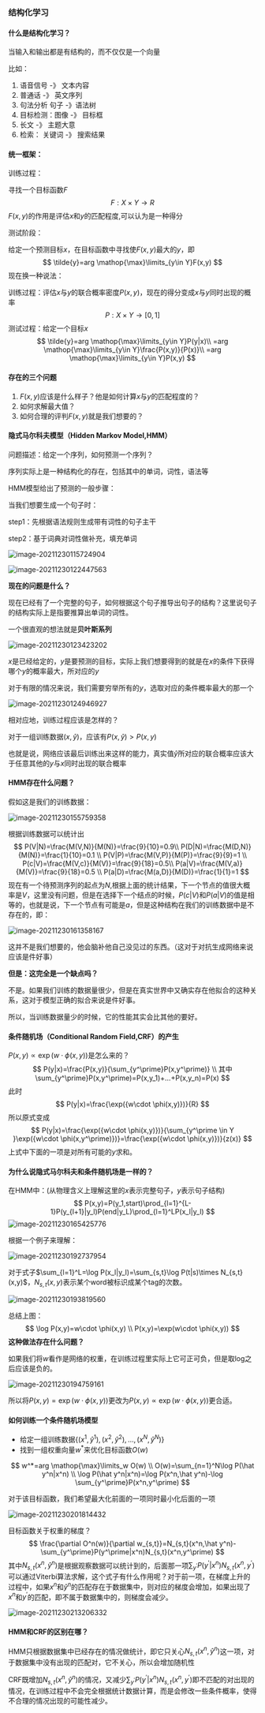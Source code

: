 ### 结构化学习

#### 什么是结构化学习？

当输入和输出都是有结构的，而不仅仅是一个向量

比如：

1. 语音信号   -》 文本内容
2. 普通话 -》 英文序列
3. 句法分析   句子 -》语法树
4. 目标检测：图像 -》 目标框
5. 长文 -》 主题大意
6. 检索： 关键词 -》 搜索结果

#### 统一框架：

训练过程：

寻找一个目标函数$F$
$$
F:X\times Y\to R
$$
$F(x,y)$的作用是评估$x$和$y$​的匹配程度,可以认为是一种得分

测试阶段：

给定一个预测目标$x$，在目标函数中寻找使$F(x,y)$最大的$y$，即
$$
\tilde{y}=arg \mathop{\max}\limits_{y\in Y}F(x,y)
$$
现在换一种说法：

训练过程：评估$x$​与$y$​的联合概率密度$P(x,y)$​，现在的得分变成$x$与$y$同时出现的概率
$$
P:X\times Y\to [0,1]
$$
测试过程：给定一个目标$x$
$$
\tilde{y}=arg \mathop{\max}\limits_{y\in Y}P(y|x)\\
=arg \mathop{\max}\limits_{y\in Y}\frac{P(x,y)}{P(x)}\\
=arg \mathop{\max}\limits_{y\in Y}P(x,y)
$$

#### 存在的三个问题

1. $F(x,y)$应该是什么样子？他是如何计算$x$与$y$的匹配程度的？
2. 如何求解最大值？
3. 如何合理的评判$F(x,y)$就是我们想要的？

#### 隐式马尔科夫模型（Hidden Markov Model,HMM）

问题描述：给定一个序列，如何预测一个序列？

序列实际上是一种结构化的存在，包括其中的单词，词性，语法等

HMM模型给出了预测的一般步骤：

当我们想要生成一个句子时：

step1：先根据语法规则生成带有词性的句子主干

step2：基于词典对词性做补充，填充单词

![image-20211230115724904](imgs/image-20211230115724904.png)

![image-20211230122447563](imgs/image-20211230122447563.png)

**现在的问题是什么？**

现在已经有了一个完整的句子，如何根据这个句子推导出句子的结构？这里说句子的结构实际上是指要推算出单词的词性。

一个很直观的想法就是**贝叶斯系列**

![image-20211230123423202](imgs/image-20211230123423202.png)

$x$是已经给定的，$y$是要预测的目标，实际上我们想要得到的就是在$x$的条件下获得哪个$y$的概率最大，所对应的$y$

对于有限的情况来说，我们需要穷举所有的$y$，选取对应的条件概率最大的那一个

![image-20211230124946927](imgs/image-20211230124946927.png)

相对应地，训练过程应该是怎样的？

对于一组训练数据$(x,\hat y)$，应该有$P(x,\hat y)>P(x,y)$​

也就是说，网络应该最后训练出来这样的能力，真实值$\hat y$所对应的联合概率应该大于任意其他的$y$与$x$​同时出现的联合概率

#### HMM存在什么问题？

假如这是我们的训练数据：

![image-20211230155759358](imgs/image-20211230155759358.png)

根据训练数据可以统计出
$$
P(V|N)=\frac{M(V,N)}{M(N)}=\frac{9}{10}=0.9\\
P(D|N)=\frac{M(D,N)}{M(N)}=\frac{1}{10}=0.1 \\
P(V|P)=\frac{M(V,P)}{M(P)}=\frac{9}{9}=1 \\
P(c|V)=\frac{M(V,c)}{M(V)}=\frac{9}{18}=0.5\\
P(a|V)=\frac{M(V,a)}{M(V)}=\frac{9}{18}=0.5 \\
P(a|D)=\frac{M(a,D)}{M(D)}=\frac{1}{1}=1
$$
现在有一个待预测序列的起点为$N$,根据上面的统计结果，下一个节点的值很大概率是$V$，这里没有问题，但是在选择下一个结点的时候，$P(c|V)$和$P(a|V)$的值是相等的，也就是说，下一个节点有可能是$a$，但是这种结构在我们的训练数据中是不存在的，即：

![image-20211230161358167](imgs/image-20211230161358167.png)

这并不是我们想要的，他会脑补他自己没见过的东西。（这对于对抗生成网络来说应该是件好事）

**但是：这完全是一个缺点吗？**

不是。如果我们训练的数据量很少，但是在真实世界中又确实存在他拟合的这种关系，这对于模型正确的拟合来说是件好事。

所以，当训练数据量少的时候，它的性能其实会比其他的要好。

#### 条件随机场（Conditional Random Field,CRF）的产生

$P(x,y)\propto \exp(w\cdot \phi(x,y))$​是怎么来的？
$$
P(y|x)=\frac{P(x,y)}{\sum_{y^\prime}P(x,y^\prime)} \\
其中\sum_{y^\prime}P(x,y^\prime)=P(x,y_1)+...+P(x,y_n)=P(x)
$$
此时
$$
P(y|x)=\frac{\exp({w\cdot \phi(x,y)})}{R}
$$
所以原式变成
$$
P(y|x)=\frac{\exp({w\cdot \phi(x,y)})}{\sum_{y^\prime \in Y }\exp({w\cdot \phi(x,y^\prime)})}=\frac{\exp({w\cdot \phi(x,y)})}{z(x)}
$$
上式中下面的一项是对所有可能的$y$求和。

#### 为什么说隐式马尔科夫和条件随机场是一样的？

在HMM中：(从物理含义上理解这里的$x$表示完整句子，$y$表示句子结构)
$$
P(x,y)=P(y_1,start)\prod_{l=1}^{L-1}P(y_{l+1}|y_l)P(end|y_L)\prod_{l=1}^LP(x_l|y_l)
$$
![image-20211230165425776](imgs/image-20211230165425776.png)

根据一个例子来理解：

![image-20211230192737954](imgs/image-20211230192737954.png)

对于式子$\sum_{l=1}^L=\log P(x_l|y_l)=\sum_{s,t}\log P(t|s)\times N_{s,t}(x,y)$，$N_{s,t}(x,y)$表示某个word被标识成某个tag的次数。

![image-20211230193819560](imgs/image-20211230193819560.png)

总结上图：
$$
\log P(x,y)=w\cdot \phi(x,y) \\
P(x,y)=\exp(w\cdot \phi(x,y))
$$
**这种做法存在什么问题？**

如果我们将$w$看作是网络的权重，在训练过程里实际上它可正可负，但是取log之后应该是负的。

![image-20211230194759161](imgs/image-20211230194759161.png)

所以将$P(x,y)=\exp(w\cdot \phi(x,y))$更改为$P(x,y)\propto \exp(w\cdot \phi(x,y))$更合适。

#### 如何训练一个条件随机场模型

* 给定一组训练数据$\{(x^1,\hat y^1),(x^2,\hat y^2),...,(x^N,\hat y^N)\}$
* 找到一组权重向量$w^*$来优化目标函数$O(w)$

$$
w^*=arg \mathop{\max}\limits_w O(w) \\
O(w)=\sum_{n=1}^N\log P(\hat y^n|x^n) \\
\log P(\hat y^n|x^n)=\log P(x^n,\hat y^n)-\log \sum_{y^\prime}P(x^n,y^\prime)
$$

对于该目标函数，我们希望最大化前面的一项同时最小化后面的一项

![image-20211230201814432](imgs/image-20211230201814432.png)

目标函数关于权重的梯度？
$$
\frac{\partial O^n(w)}{\partial w_{s,t}}=N_{s,t}(x^n,\hat y^n)-\sum_{y^\prime}P(y^\prime|x^n)N_{s,t}(x^n,y^\prime)
$$
 其中$N_{s,t}(x^n,\hat y^n)$​是根据观察数据可以统计到的，后面那一项$\sum_{y^\prime}P(y^\prime|x^n)N_{s,t}(x^n,y^\prime)$​可以通过Viterbi算法求解，这个式子有什么作用呢？对于前一项，在梯度上升的过程中，如果$x^n$​和$\hat y^n$​的匹配存在于数据集中，则对应的梯度会增加，如果出现了$x^n$​和$y^\prime$​的匹配，即不属于数据集中的，则梯度会减少。

![image-20211230213206332](imgs/image-20211230213206332.png)

#### HMM和CRF的区别在哪？

HMM只根据数据集中已经存在的情况做统计，即它只关心$N_{s,t}(x^n,\hat y^n)$这一项，对于数据集中没有出现的匹配对，它不关心，所以会增加随机性

CRF既增加$N_{s,t}(x^n,\hat y^n)$的情况，又减少$\sum_{y^\prime}P(y^\prime|x^n)N_{s,t}(x^n,y^\prime)$即不匹配的对出现的情况，在训练过程中不会完全根据统计数据计算，而是会修改一些条件概率，使得不合理的情况出现的可能性减少。

